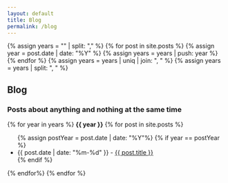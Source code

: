 ```yaml
---
layout: default
title: Blog
permalink: /blog
---
```


{% assign years = "" | split: "," %}
{% for post in site.posts %}
{% assign year = post.date | date: "%Y" %}
{% assign years = years | push: year %}
{% endfor %}
{% assign years = years | uniq | join: ", " %}
{% assign years = years | split: ", " %}

## Blog

### Posts about anything and nothing at the same time

{% for year in years %}
<b>{{ year }}</b>
{% for post in site.posts %}

  <ul>
  {% assign postYear = post.date | date: "%Y"%}
  {% if year ==  postYear %}
    <li>{{ post.date | date: "%m-%d" }} - <a href="{{ post.url }}" class="post-preview">{{ post.title }}</a></li>
  {% endif %}
  </ul>
{% endfor%}
{% endfor %}
